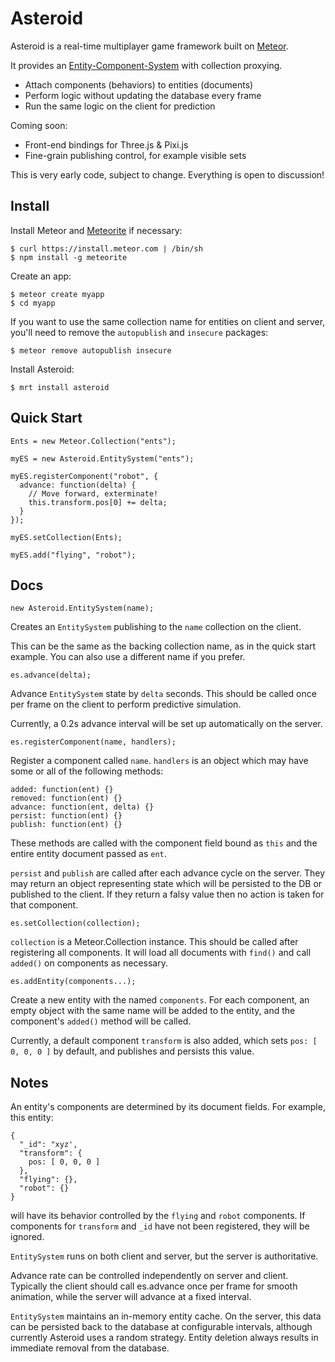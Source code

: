 Asteroid
========

Asteroid is a real-time multiplayer game framework built on [Meteor](http://www.meteor.com/).

It provides an [Entity-Component-System](http://en.wikipedia.org/wiki/Entity_component_system)
with collection proxying.

* Attach components (behaviors) to entities (documents)
* Perform logic without updating the database every frame
* Run the same logic on the client for prediction

Coming soon:

* Front-end bindings for Three.js & Pixi.js
* Fine-grain publishing control, for example visible sets

This is very early code, subject to change.
Everything is open to discussion!

Install
-------

Install Meteor and [Meteorite](https://github.com/oortcloud/meteorite/) if necessary:

    $ curl https://install.meteor.com | /bin/sh
    $ npm install -g meteorite

Create an app:

    $ meteor create myapp
    $ cd myapp

If you want to use the same collection name for entities on client and server,
you'll need to remove the `autopublish` and `insecure` packages:

    $ meteor remove autopublish insecure

Install Asteroid:

    $ mrt install asteroid


Quick Start
-----------

    Ents = new Meteor.Collection("ents");

    myES = new Asteroid.EntitySystem("ents");

    myES.registerComponent("robot", {
      advance: function(delta) {
        // Move forward, exterminate!
        this.transform.pos[0] += delta;
      }
    });

    myES.setCollection(Ents);

    myES.add("flying", "robot");

Docs
----

    new Asteroid.EntitySystem(name);

Creates an `EntitySystem` publishing to the `name` collection on the client.

This can be the same as the backing collection name, as in the quick start example.
You can also use a different name if you prefer.

    es.advance(delta);

Advance `EntitySystem` state by `delta` seconds.
This should be called once per frame on the client to perform predictive simulation.

Currently, a 0.2s advance interval will be set up automatically on the server.

    es.registerComponent(name, handlers);

Register a component called `name`. `handlers` is an object which may have
some or all of the following methods:

    added: function(ent) {}
    removed: function(ent) {}
    advance: function(ent, delta) {}
    persist: function(ent) {}
    publish: function(ent) {}

These methods are called with the component field bound as `this`
and the entire entity document passed as `ent`.

`persist` and `publish` are called after each advance cycle on the server.
They may return an object representing state which will be
persisted to the DB or published to the client.
If they return a falsy value then no action is taken for that component.

    es.setCollection(collection);

`collection` is a Meteor.Collection instance.
This should be called after registering all components.
It will load all documents with `find()` and call `added()` on components as necessary.

    es.addEntity(components...);

Create a new entity with the named `components`.
For each component, an empty object with the same name will be added to the entity,
and the component's `added()` method will be called.

Currently, a default component `transform` is also added, which sets `pos: [ 0, 0, 0 ]`
by default, and publishes and persists this value.

Notes
-----

An entity's components are determined by its document fields.
For example, this entity:

    {
      "_id": "xyz',
      "transform": {
        pos: [ 0, 0, 0 ]
      },
      "flying": {},
      "robot": {}
    }

will have its behavior controlled by the `flying` and `robot` components.
If components for `transform` and `_id` have not been registered, they will be ignored.

`EntitySystem` runs on both client and server, but the server is authoritative.

Advance rate can be controlled independently on server and client.
Typically the client should call es.advance once per frame for smooth animation,
while the server will advance at a fixed interval.

`EntitySystem` maintains an in-memory entity cache.
On the server, this data can be persisted back to the database at configurable intervals,
although currently Asteroid uses a random strategy.
Entity deletion always results in immediate removal from the database.
